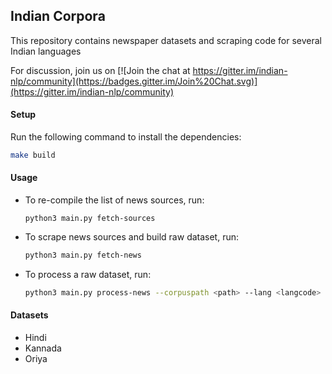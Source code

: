 ## Indian Corpora



This repository contains newspaper datasets and scraping code for several Indian languages

For discussion, join us on [![Join the chat at https://gitter.im/indian-nlp/community](https://badges.gitter.im/Join%20Chat.svg)](https://gitter.im/indian-nlp/community)

#### Setup

Run the following command to install the dependencies:
```bash
make build
```

#### Usage

* To re-compile the list of news sources, run:

  ```
  python3 main.py fetch-sources
  ```

* To scrape news sources and build raw dataset, run:

  ```bash
  python3 main.py fetch-news
  ```

* To process a raw dataset, run:

  ```bash
  python3 main.py process-news --corpuspath <path> --lang <langcode>
  ```

  

#### Datasets

* Hindi
* Kannada
* Oriya

